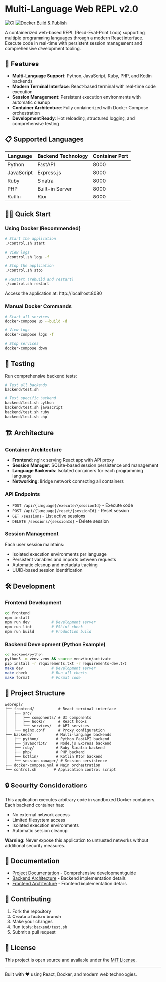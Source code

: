 # Multi-Language Web REPL v2.0

[![CI](https://github.com/habond/webrepl/actions/workflows/ci.yml/badge.svg)](https://github.com/habond/webrepl/actions/workflows/ci.yml)
[![Docker Build & Publish](https://github.com/habond/webrepl/actions/workflows/docker-publish.yml/badge.svg)](https://github.com/habond/webrepl/actions/workflows/docker-publish.yml)

A containerized web-based REPL (Read-Eval-Print Loop) supporting multiple programming languages through a modern React interface. Execute code in real-time with persistent session management and comprehensive development tooling.

## 🚀 Features

- **Multi-Language Support**: Python, JavaScript, Ruby, PHP, and Kotlin backends
- **Modern Terminal Interface**: React-based terminal with real-time code execution
- **Session Management**: Persistent execution environments with automatic cleanup
- **Container Architecture**: Fully containerized with Docker Compose orchestration
- **Development Ready**: Hot reloading, structured logging, and comprehensive testing

## 📋 Supported Languages

| Language   | Backend Technology | Container Port |
|------------|-------------------|----------------|
| Python     | FastAPI           | 8000          |
| JavaScript | Express.js        | 8000          |
| Ruby       | Sinatra           | 8000          |
| PHP        | Built-in Server   | 8000          |
| Kotlin     | Ktor              | 8000          |

## 🏃‍♂️ Quick Start

### Using Docker (Recommended)

```bash
# Start the application
./control.sh start

# View logs
./control.sh logs -f

# Stop the application
./control.sh stop

# Restart (rebuild and restart)
./control.sh restart
```

Access the application at: http://localhost:8080

### Manual Docker Commands

```bash
# Start all services
docker-compose up --build -d

# View logs
docker-compose logs -f

# Stop services
docker-compose down
```

## 🧪 Testing

Run comprehensive backend tests:

```bash
# Test all backends
backend/test.sh

# Test specific backend
backend/test.sh python
backend/test.sh javascript
backend/test.sh ruby
backend/test.sh php
```

## 🏗️ Architecture

### Container Architecture
- **Frontend**: nginx serving React app with API proxy
- **Session Manager**: SQLite-based session persistence and management
- **Language Backends**: Isolated containers for each programming language
- **Networking**: Bridge network connecting all containers

### API Endpoints
- `POST /api/{language}/execute/{sessionId}` - Execute code
- `POST /api/{language}/reset/{sessionId}` - Reset session
- `GET /sessions` - List active sessions
- `DELETE /sessions/{sessionId}` - Delete session

### Session Management
Each user session maintains:
- Isolated execution environments per language
- Persistent variables and imports between requests
- Automatic cleanup and metadata tracking
- UUID-based session identification

## 🛠️ Development

### Frontend Development
```bash
cd frontend
npm install
npm run dev          # Development server
npm run lint         # ESLint check
npm run build        # Production build
```

### Backend Development (Python Example)
```bash
cd backend/python
python3 -m venv venv && source venv/bin/activate
pip install -r requirements.txt -r requirements-dev.txt
make dev             # Development server
make check           # Run all checks
make format          # Format code
```

## 📁 Project Structure

```
webrepl/
├── frontend/           # React terminal interface
│   ├── src/
│   │   ├── components/ # UI components
│   │   ├── hooks/      # React hooks
│   │   └── services/   # API services
│   └── nginx.conf      # Proxy configuration
├── backend/           # Multi-language backends
│   ├── python/        # Python FastAPI backend
│   ├── javascript/    # Node.js Express backend
│   ├── ruby/          # Ruby Sinatra backend
│   ├── php/           # PHP backend
│   ├── kotlin/        # Kotlin Ktor backend
│   └── session-manager/ # Session persistence
├── docker-compose.yml # Main orchestration
└── control.sh        # Application control script
```

## 🔒 Security Considerations

This application executes arbitrary code in sandboxed Docker containers. Each backend container has:
- No external network access
- Limited filesystem access
- Isolated execution environments
- Automatic session cleanup

**Warning**: Never expose this application to untrusted networks without additional security measures.

## 📖 Documentation

- [Project Documentation](CLAUDE.md) - Comprehensive development guide
- [Backend Architecture](backend/CLAUDE.md) - Backend implementation details
- [Frontend Architecture](frontend/CLAUDE.md) - Frontend implementation details

## 🤝 Contributing

1. Fork the repository
2. Create a feature branch
3. Make your changes
4. Run tests: `backend/test.sh`
5. Submit a pull request

## 📄 License

This project is open source and available under the [MIT License](LICENSE).

---

Built with ❤️ using React, Docker, and modern web technologies.